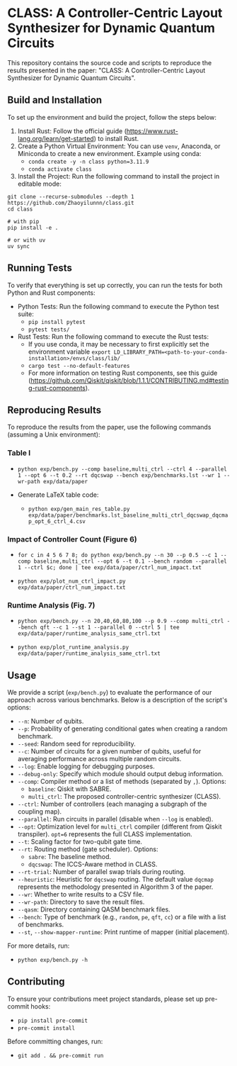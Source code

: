 # CLASS: A Controller-Centric Layout Synthesizer for Dynamic Quantum Circuits

This repository contains the source code and scripts to reproduce the results presented in the paper: "CLASS: A Controller-Centric Layout Synthesizer for Dynamic Quantum Circuits".

## Build and Installation

To set up the environment and build the project, follow the steps below:

1. Install Rust: Follow the official guide (<https://www.rust-lang.org/learn/get-started>) to install Rust.
2. Create a Python Virtual Environment: You can use `venv`, Anaconda, or Miniconda to create a new environment. Example using conda:
   - `conda create -y -n class python=3.11.9`
   - `conda activate class`
3. Install the Project: Run the following command to install the project in editable mode:

```shell
git clone --recurse-submodules --depth 1 https://github.com/Zhaoyilunnn/class.git
cd class

# with pip
pip install -e .

# or with uv
uv sync
```

## Running Tests

To verify that everything is set up correctly, you can run the tests for both Python and Rust components:

- Python Tests: Run the following command to execute the Python test suite:
  - `pip install pytest`
  - `pytest tests/`
- Rust Tests: Run the following command to execute the Rust tests:
  - If you use conda, it may be necessary to first explicitly set the environment variable `export LD_LIBRARY_PATH=<path-to-your-conda-installation>/envs/class/lib/`
  - `cargo test --no-default-features`
  - For more information on testing Rust components, see this guide (<https://github.com/Qiskit/qiskit/blob/1.1.1/CONTRIBUTING.md#testing-rust-components>).

## Reproducing Results

To reproduce the results from the paper, use the following commands (assuming a Unix environment):

### Table I

- `python exp/bench.py --comp baseline,multi_ctrl --ctrl 4 --parallel 1 --opt 6 --t 0.2 --rt dqcswap --bench exp/benchmarks.lst --wr 1 --wr-path exp/data/paper`

- Generate LaTeX table code:
  - `python exp/gen_main_res_table.py exp/data/paper/benchmarks.lst_baseline_multi_ctrl_dqcswap_dqcmap_opt_6_ctrl_4.csv`

### Impact of Controller Count (Figure 6)

- `for c in 4 5 6 7 8; do python exp/bench.py --n 30 --p 0.5 --c 1 --comp baseline,multi_ctrl --opt 6 --t 0.1 --bench random --parallel 1 --ctrl $c; done | tee exp/data/paper/ctrl_num_impact.txt`

- `python exp/plot_num_ctrl_impact.py exp/data/paper/ctrl_num_impact.txt`

### Runtime Analysis (Fig. 7)

- `python exp/bench.py --n 20,40,60,80,100 --p 0.9 --comp multi_ctrl --bench qft --c 1 --st 1 --parallel 0 --ctrl 5 | tee exp/data/paper/runtime_analysis_same_ctrl.txt`

- `python exp/plot_runtime_analysis.py exp/data/paper/runtime_analysis_same_ctrl.txt`

## Usage

We provide a script (`exp/bench.py`) to evaluate the performance of our approach across various benchmarks. Below is a description of the script's options:

- `--n`: Number of qubits.
- `--p`: Probability of generating conditional gates when creating a random benchmark.
- `--seed`: Random seed for reproducibility.
- `--c`: Number of circuits for a given number of qubits, useful for averaging performance across multiple random circuits.
- `--log`: Enable logging for debugging purposes.
- `--debug-only`: Specify which module should output debug information.
- `--comp`: Compiler method or a list of methods (separated by `,`). Options:
  - `baseline`: Qiskit with SABRE.
  - `multi_ctrl`: The proposed controller-centric synthesizer (CLASS).
- `--ctrl`: Number of controllers (each managing a subgraph of the coupling map).
- `--parallel`: Run circuits in parallel (disable when `--log` is enabled).
- `--opt`: Optimization level for `multi_ctrl` compiler (different from Qiskit transpiler). `opt=6` represents the full CLASS implementation.
- `--t`: Scaling factor for two-qubit gate time.
- `--rt`: Routing method (gate scheduler). Options:
  - `sabre`: The baseline method.
  - `dqcswap`: The ICCS-Aware method in CLASS.
- `--rt-trial`: Number of parallel swap trials during routing.
- `--heuristic`: Heuristic for `dqcswap` routing. The default value `dqcmap` represents the methodology presented in Algorithm 3 of the paper.
- `--wr`: Whether to write results to a CSV file.
- `--wr-path`: Directory to save the result files.
- `--qasm`: Directory containing QASM benchmark files.
- `--bench`: Type of benchmark (e.g., `random`, `pe`, `qft`, `cc`) or a file with a list of benchmarks.
- `--st`, `--show-mapper-runtime`: Print runtime of mapper (initial placement).

For more details, run:

- `python exp/bench.py -h`

## Contributing

To ensure your contributions meet project standards, please set up pre-commit hooks:

- `pip install pre-commit`
- `pre-commit install`

Before committing changes, run:

- `git add . && pre-commit run`
